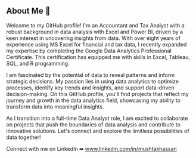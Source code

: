 ## About Me 👋

Welcome to my GitHub profile! I'm an Accountant and Tax Analyst with a robust background in data analysis with Excel and Power BI, driven by a keen interest in uncovering insights from data. With over eight years of experience using MS Excel for financial and tax data, I recently expanded my expertise by completing the Google Data Analytics Professional Certificate. This certification has equipped me with skills in Excel, Tableau, SQL, and R programming.

I am fascinated by the potential of data to reveal patterns and inform strategic decisions. My passion lies in using data analytics to optimize processes, identify key trends and insights, and support data-driven decision-making. On this GitHub profile, you'll find projects that reflect my journey and growth in the data analytics field, showcasing my ability to transform data into meaningful insights.

As I transition into a full-time Data Analyst role, I am excited to collaborate on projects that push the boundaries of data analysis and contribute to innovative solutions. Let's connect and explore the limitless possibilities of data together!


Connect with me on LinkedIn ➡︎ www.linkedin.com/in/mushtakhassan
